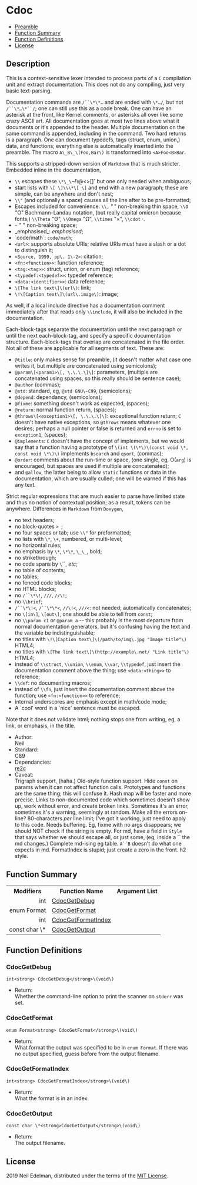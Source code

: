  # Cdoc #

 * <a href = "#preamble:">Preamble</a>
 * <a href = "#summary:">Function Summary</a>
 * <a href = "#fn:">Function Definitions</a>
 * <a href = "#license:">License</a>

 ## <a name = "preamble:">Description</a> ##

This is a context\-sensitive lexer intended to process parts of a `C` compilation unit and extract documentation\. This does not do any compiling, just very basic text\-parsing\.

Documentation commands are `/``\*\*…` and are ended with `\*…/`, but not `/``\*…\*``/`; one can still use this as a code break\. One can have an asterisk at the front, like Kernel comments, or asterisks all over like some crazy ASCII art\. All documentation goes at most two lines above what it documents or it's appended to the header\. Multiple documentation on the same command is appended, including in the command\. Two hard returns is a paragraph\. One can document typedefs, tags \(struct, enum, union,\) data, and functions; everything else is automatically inserted into the preamble\. The macro `A\_B\_\(Foo,Bar\)` is transformed into `<A>Foo<B>Bar`\.

This supports a stripped\-down version of `Markdown` that is much stricter\. Embedded inline in the documentation,

 * `\\` escapes these `\*\_\`~\!\\@<>\[\]` but one only needed when ambiguous;
 * start lists with `\[ \]\\\*\[ \]` and end with a new paragraph; these are simple, can be anywhere and don't nest;
 * `\\"` \(and optionally a space\) causes all the line after to be pre\-formatted;
 * Escapes included for convenience: `\\,` "&#8239;" non\-breaking thin space, `\\O` "&#927;" Bachmann–Landau notation, \(but really capital omicron because fonts,\) `\\Theta` "&#920;", `\\Omega` "&#937;", `\\times` "&#215;", `\\cdot` &#183;\.
 * `~` "&nbsp;" non\-breaking space;
 * \_emphasised\_: _emphasised_;
 * \`code/math\`: `code/math`;
 * `<url>`: supports absolute URIs; relative URIs must have a slash or a dot to distinguish it;
 * `<Source, 1999, pp\. 1\-2>`: citation;
 * `<fn:<function>>`: function reference;
 * `<tag:<tag>>`: struct, union, or enum \(tag\) reference;
 * `<typedef:<typedef>>`: typedef reference;
 * `<data:<identifier>>`: data reference;
 * `\[The link text\]\(url\)`: link;
 * `\!\[Caption text\]\(url\.image\)`: image;

As well, if a local include directive has a documentation comment immediately after that reads only `\\include`, it will also be included in the documentation\.

Each\-block\-tags separate the documentation until the next paragraph or until the next each\-block\-tag, and specify a specific documentation structure\. Each\-block\-tags that overlap are concatenated in the file order\. Not all of these are applicable for all segments of text\. These are:

 * `@title`: only makes sense for preamble, \(it doesn't matter what case one writes it, but multiple are concatenated using semicolons\);
 * `@param\[<param1>\[, \.\.\.\]\]`: parameters, \(multiple are concatenated using spaces, so this really should be sentence case\);
 * `@author` \(commas\);
 * `@std`: standard, eg, `@std GNU\-C99`, \(semicolons\);
 * `@depend`: dependancy, \(semicolons\);
 * `@fixme`: something doesn't work as expected, \(spaces\);
 * `@return`: normal function return, \(spaces\);
 * `@throws\[<exception1>\[, \.\.\.\]\]`: exceptional function return; `C` doesn't have native exceptions, so `@throws` means whatever one desires; perhaps a null pointer or false is returned and `errno` is set to `exception1`, \(spaces\);
 * `@implements`: `C` doesn't have the concept of implements, but we would say that a function having a prototype of `\(int \(\*\)\(const void \*, const void \*\)\)` implements `bsearch` and `qsort`, \(commas\);
 * `@order`: comments about the run\-time or space, \(one single, eg, &#927;\(`arg`\) is encouraged, but spaces are used if multiple are concatenated\);
 * and `@allow`, the latter being to allow `static` functions or data in the documentation, which are usually culled; one will be warned if this has any text\.

Strict regular expressions that are much easier to parse have limited state and thus no notion of contextual position; as a result, tokens can be anywhere\. Differences in `Markdown` from `Doxygen`,

 * no text headers;
 * no block\-quotes `> `;
 * no four spaces or tab; use `\\"` for preformatted;
 * no lists with `\*`, `\+`, numbered, or multi\-level;
 * no horizontal rules;
 * no emphasis by `\*`, `\*\*`, `\_\_`, bold;
 * no strikethrough;
 * no code spans by `\`\``, _etc_;
 * no table of contents;
 * no tables;
 * no fenced code blocks;
 * no HTML blocks;
 * no `/``\*\!`, `///`, `//\!`;
 * no `\\brief`;
 * `/``\*\!<`, `/``\*\*<`, `//\!<`, `///<`: not needed; automatically concatenates;
 * no `\[in\]`, `\[out\]`, one should be able to tell from `const`;
 * no `\\param c1` or `@param a` \-\- this probably is the most departure from normal documentation generators, but it's confusing having the text and the variable be indistinguishable;
 * no titles with `\!\[Caption text\]\(/path/to/img\.jpg "Image title"\)` HTML4;
 * no titles with `\[The link text\]\(http://example\.net/ "Link title"\)` HTML4;
 * instead of `\\struct`, `\\union`, `\\enum`, `\\var`, `\\typedef`, just insert the documentation comment above the thing; use `<data:<thing>>` to reference;
 * `\\def`: no documenting macros;
 * instead of `\\fn`, just insert the documentation comment above the function; use `<fn:<function>>` to reference;
 * internal underscores are emphasis except in math/code mode;
 * A \`cool' word in a \`nice' sentence must be escaped\.

Note that it does not validate html; nothing stops one from writing, eg, a link, or emphasis, in the title\.

 * Author:  
   Neil
 * Standard:  
   C89
 * Dependancies:  
   [re2c](http://re2c.org/)
 * Caveat:  
   Trigraph support, \(haha\.\) Old\-style function support\. Hide `const` on params when it can not affect function calls\. Prototypes and functions are the same thing; this will confuse it\. Hash map will be faster and more precise\. Links to non\-documented code which sometimes doesn't show up, work without error, and create broken links\. Sometimes it's an error, sometimes it's a warning, seemingly at random\. Make all the errors on\-line? 80\-characters _per_ line limit; I've got it working, just need to apply to this code\. Needs buffering\. Eg, fixme with no args disappears; we should NOT check if the string is empty\. For md, have a field in `Style` that says whether we should escape all, or just some, \(eg, inside a \`\` the md changes\.\) Complete md\-ising eg table\. `A``B` doesn't do what one expects in md\. FormatIndex is stupid; just create a zero in the front\. h2 style\.




<a name = "summary:"><!-- --></a><h2>Function Summary</h2>

<table>

<tr><th>Modifiers</th><th>Function Name</th><th>Argument List</th></tr>

<tr><td align = right>int</td><td><a href = "#fn:CdocGetDebug">CdocGetDebug</a></td><td></td></tr>

<tr><td align = right>enum Format</td><td><a href = "#fn:CdocGetFormat">CdocGetFormat</a></td><td></td></tr>

<tr><td align = right>int</td><td><a href = "#fn:CdocGetFormatIndex">CdocGetFormatIndex</a></td><td></td></tr>

<tr><td align = right>const char \*</td><td><a href = "#fn:CdocGetOutput">CdocGetOutput</a></td><td></td></tr>

</table>



<a name = "fn:"><!-- --></a><h2>Function Definitions</h2>

<a name = "fn:CdocGetDebug"><!-- --></a>
 ### CdocGetDebug ###

`int<strong> CdocGetDebug</strong>\(void\)`

 - Return:  
   Whether the command\-line option to print the scanner on `stderr` was set\.




<a name = "fn:CdocGetFormat"><!-- --></a>
 ### CdocGetFormat ###

`enum Format<strong> CdocGetFormat</strong>\(void\)`

 - Return:  
   What format the output was specified to be in `enum Format`\. If there was no output specified, guess before from the output filename\.




<a name = "fn:CdocGetFormatIndex"><!-- --></a>
 ### CdocGetFormatIndex ###

`int<strong> CdocGetFormatIndex</strong>\(void\)`

 - Return:  
   What the format is in an index\.




<a name = "fn:CdocGetOutput"><!-- --></a>
 ### CdocGetOutput ###

`const char \*<strong>CdocGetOutput</strong>\(void\)`

 - Return:  
   The output filename\.






<a name = "license:"><!-- --></a>
<h2>License</h2>

2019 Neil Edelman, distributed under the terms of the [MIT License](https://opensource.org/licenses/MIT)\.




